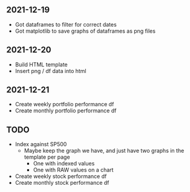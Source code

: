 ## 2021-12-19
* Got dataframes to filter for correct dates
* Got matplotlib to save graphs of dataframes as png files

## 2021-12-20
* Build HTML template
* Insert png / df data into html

## 2021-12-21
* Create weekly portfolio performance df
* Create monthly portfolio performance df

## TODO
* Index against SP500
  * Maybe keep the graph we have, and just have two graphs in the template per page
    * One with indexed values 
    * One with RAW values on a chart
* Create weekly stock performance df
* Create monthly stock performance df